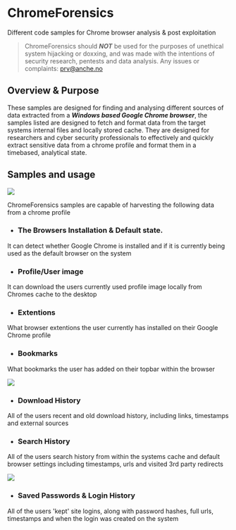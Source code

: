 # ChromeForensics
Different code samples for Chrome browser analysis &amp; post exploitation

> ChromeForensics should ***NOT*** be used for the purposes of unethical system hijacking or doxxing, and was made with the intentions of security research, pentests and data analysis. Any issues or complaints: prv@anche.no

## Overview & Purpose

These samples are designed for finding and analysing different sources of data extracted from a ***Windows based Google Chrome browser***, the samples listed are designed to fetch and format data from the target systems internal files and locally stored cache.
They are designed for researchers and cyber security professionals to effectively and quickly extract sensitive data from a chrome profile and format them in a timebased, analytical state.

## Samples and usage

![](https://i.ibb.co/8612gMR/chromepost.png)

ChromeForensics samples are capable of harvesting the following data from a chrome profile

- ### The Browsers Installation & Default state.  
It can detect whether Google Chrome is installed and if it is currently being used as the default browser on the system 

- ### Profile/User image
It can download the users currently used profile image locally from Chromes cache to the desktop 

- ### Extentions
What browser extentions the user currently has installed on their Google Chrome profile

- ### Bookmarks
What bookmarks the user has added on their topbar within the browser

![](https://i.ibb.co/BPTF6b0/bookmark.png)

- ### Download History
All of the users recent and old download history, including links, timestamps and external sources

- ### Search History
All of the users search history from within the systems cache and default browser settings including timestamps, urls and visited 3rd party redirects

![](https://i.ibb.co/jhHMZMV/passwords.png)

- ### Saved Passwords & Login History
All of the users 'kept' site logins, along with password hashes, full urls, timestamps and when the login was created on the system

